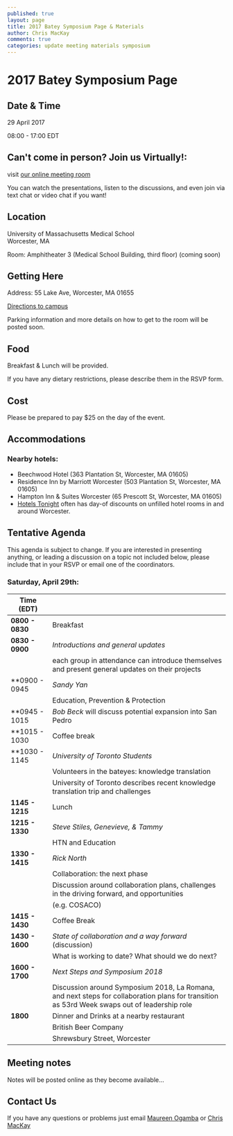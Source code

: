 ```yaml
---
published: true
layout: page
title: 2017 Batey Symposium Page & Materials
author: Chris MacKay
comments: true
categories: update meeting materials symposium
---
```


# 2017 Batey Symposium Page

## Date & Time

29 April 2017

08:00 - 17:00 EDT

## Can't come in person? Join us Virtually!:

visit [our online meeting room](https://onlinetraining.umassmed.edu/batey-symposium/)

You can watch the presentations, listen to the discussions, and even join via text chat or video chat if you want!


## Location

University of Massachusetts Medical School <br/>
Worcester, MA

Room: Amphitheater 3 (Medical School Building, third floor) (coming soon)

## Getting Here

Address: 55 Lake Ave, Worcester, MA 01655

[Directions to campus](http://www.umassmed.edu/about/directions/)

Parking information and more details on how to get to the room will be posted soon.



## Food

Breakfast & Lunch will be provided.

If you have any dietary restrictions, please describe them in the RSVP form.

## Cost

Please be prepared to pay $25 on the day of the event.

## Accommodations

### Nearby hotels:
- Beechwood Hotel (363 Plantation St, Worcester, MA 01605)
- Residence Inn by Marriott Worcester (503 Plantation St, Worcester, MA 01605)
- Hampton Inn & Suites Worcester (65 Prescott St, Worcester, MA 01605)
- [Hotels Tonight](https://www.hoteltonight.com) often has day-of discounts on unfilled hotel rooms in and around Worcester.

## Tentative Agenda

This agenda is subject to change. If you are interested in presenting anything, or leading a discussion on a topic not included below, please include that in your RSVP or email one of the coordinators.

### Saturday, April 29th:

|   Time (EDT)   |                                                                                                                                              |
|----------------|----------------------------------------------------------------------------------------------------------------------------------------------|
| **0800 - 0830**    | Breakfast                                                                                                                                    |
| **0830 - 0900**    | *Introductions and general updates*                                                                                                            |
|                    | each group in attendance can introduce themselves and present general updates on their projects                                              |
| **0900 - 0945      | *Sandy Yan*                                                                                                                                    |
|                    | Education, Prevention & Protection                                                                                                           |
| **0945 - 1015      | *Bob Beck* will discuss potential expansion into San Pedro                                                                                     |
| **1015 - 1030      | Coffee break                                                                                                                                 |
| **1030 - 1145      | *University of Toronto Students*                                                                                                                        |
|                    | Volunteers in the bateyes: knowledge translation                                                                                             |
|                    | University of Toronto describes recent knowledge translation trip and challenges                                                             |
| **1145 - 1215**    | Lunch                                                                                                                                        |
| **1215 - 1330**    | *Steve Stiles, Genevieve, & Tammy*                                                                                                          |
|                    | HTN and Education                                                                                                                            |
| **1330 - 1415**    | *Rick North*                                                                                                                                   |
|                    | Collaboration: the next phase                                                                                                                |
|                    | Discussion around collaboration plans, challenges in the driving forward, and opportunities                                                  |
|                    | (e.g. COSACO)                                                                                                                                |
| **1415 - 1430**    | Coffee Break                                                                                                                                 |
| **1430 - 1600**    | *State of collaboration and a way forward* (discussion)                                                                                        |
|                    | What is working to date? What should we do next?                                                                                             |
| **1600 - 1700**    | *Next Steps and Symposium 2018*                                                                                                              |
|                    | Discussion around Symposium 2018, La Romana, and next steps for collaboration plans for transition as 53rd Week swaps out of leadership role |
| **1800**           | Dinner and Drinks at a nearby restaurant                                                                                                     |
|                | British Beer Company                                                                                                                         |
|                | Shrewsbury Street, Worcester                                                                                                                 |

## Meeting notes

Notes will be posted online as they become available...


## Contact Us

If you have any questions or problems just email [Maureen Ogamba](mailto:Maureen.Ogamba@umassmed.edu) or [Chris MacKay](mailto:christopher.mackay@umassmed.edu)
